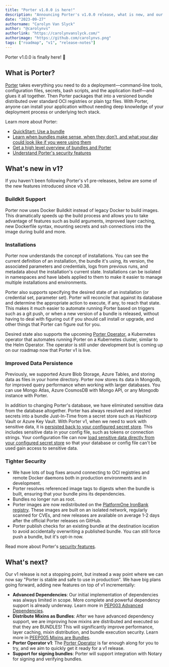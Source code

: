 ```yaml
---
title: "Porter v1.0.0 is here!"
description: "Announcing Porter's v1.0.0 release, what is new, and our plans going forward"
date: "2023-09-27"
authorname: "Carolyn Van Slyck"
author: "@carolynvs"
authorlink: "https://carolynvanslyck.com/"
authorimage: "https://github.com/carolynvs.png"
tags: ["roadmap", "v1", "release-notes"]
---
```


Porter v1.0.0 is finally here! 🎉
<!--more-->

## What is Porter?

[Porter](/) takes everything you need to do a deployment—command-line tools, configuration files, secrets, bash scripts, and the application itself—and glues it all together.
Then Porter packages that into a versioned bundle distributed over standard OCI registries or plain tgz files.
With Porter, anyone can install your application without needing deep knowledge of your deployment process or underlying tech stack.

Learn more about Porter:

* [QuickStart: Use a bundle](/quickstart)
* [Learn when bundles make sense, when they don’t, and what your day could look like if you were using them](/learning/#the-devil-is-in-the-deployments-bundle-use-cases)
* [Get a high level overview of bundles and Porter](/architecture/)
* [Understand Porter's security features](/security-features/)

## What's new in v1?

If you haven't been following Porter's v1 pre-releases, below are some of the new features introduced since v0.38.

### Buildkit Support

Porter now uses Docker Buildkit instead of legacy Docker to build images.
This dramatically speeds up the build process and allows you to take advantage of features such as build arguments, improved layer caching, new Dockerfile syntax, mounting secrets and ssh connections into the image during build and more.

### Installations

Porter now understands the concept of installations.
You can see the current definition of an installation, the bundle it's using, its version, the associated parameters and credentials, logs from previous runs, and metadata about the installation's current state.
Installations can be isolated in namespaces and have labels applied to them to make it easier to manage multiple installations and environments.

Porter also supports specifying the desired state of an installation (or credential set, parameter set).
Porter will reconcile that against its database and determine the appropriate action to execute, if any, to reach that state.
This makes it much easier to automate running Porter based on triggers such as a git push, or when a new version of a bundle is released, without having to deal with figuring out if you should call install or upgrade, and other things that Porter can figure out for you.

Desired state also supports the upcoming [Porter Operator](/operator/), a Kubernetes operator that automates running Porter on a Kubernetes cluster, similar to the Helm Operator.
The operator is still under development but is coming up on our roadmap now that Porter v1 is live.

### Improved Data Persistence

Previously, we supported Azure Blob Storage, Azure Tables, and storing data as files in your home directory.
Porter now stores its data in Mongodb, for improved query performance when working with larger databases.
You can use Mongo Atlas, Azure CosmosDB with Mongo API, or any Mongodb instance with Porter.

In addition to changing Porter's database, we have eliminated sensitive data from the database altogether.
Porter has always resolved and injected secrets into a bundle Just-In-Time from a secret store such as Hashicorp Vault or Azure Key Vault.
With Porter v1, when we need to work with sensitive data, it is [persisted back to your configured secret store](/blog/persist-sensitive-data-safely/).
This includes sensitive data in your config file, such as tokens or connection strings.
Your configuration file can now [load sensitive data directly from your configured secret store](/blog/secret-free-config/) so that your database or config file can't be used gain access to sensitive data.

### Tighter Security

* We have lots of bug fixes around connecting to OCI registries and remote Docker daemons both in production environments and in development.
* Porter resolves referenced image tags to digests when the bundle is built, ensuring that your bundle pins its dependencies.
* Bundles no longer run as root.
* Porter images are now redistributed on the [PlatformOne IronBank registry](https://p1.dso.mil/products/iron-bank).
  These images are built on an isolated network, regularly scanned for CVEs, and new releases are available on average 1-2 days after the official Porter releases on GitHub.
* Porter publish checks for an existing bundle at the destination location to avoid accidentally overwriting a published bundle.
  You can still force push a bundle, but it's opt-in now.

Read more about Porter's [security features](/security-features/).

## What's next?

Our v1 release is not a stopping point, but instead a way point where we can now say "Porter is stable and safe to use in production".
We have big plans going forward, adding new features on top of v1 incrementally:

* **Advanced Dependencies**: Our initial implementation of dependencies was always limited in scope. More complete and powerful dependency support is already underway. Learn more in [PEP003 Advanced Dependencies](https://github.com/getporter/proposals/blob/main/pep/003-dependency-namespaces-and-labels.md).
* **Distribute Mixins as Bundles**: After we have advanced dependency support, we are improving how mixins are distributed and executed so that they are BUNDLES! This will significantly improve performance, layer caching, mixin distribution, and bundle execution security. Learn more in [PEEP005 Mixins are Bundles](https://github.com/getporter/proposals/blob/main/pep/005-mixins-are-bundles.md).
* **Porter Operator v1**: The [Porter Operator] is far enough along for you to try, and we aim to quickly get it ready for a v1 release.
* **Support for signing bundles**: Porter will support integration with Notary for signing and verifying bundles.

[Porter Operator]: /operator/
